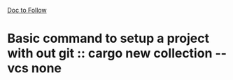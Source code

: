 [Doc to Follow](https://doc.rust-lang.org/beta/book/ch01-00-getting-started.html)

# Basic command to setup a project with out git :: cargo new collection --vcs none  
